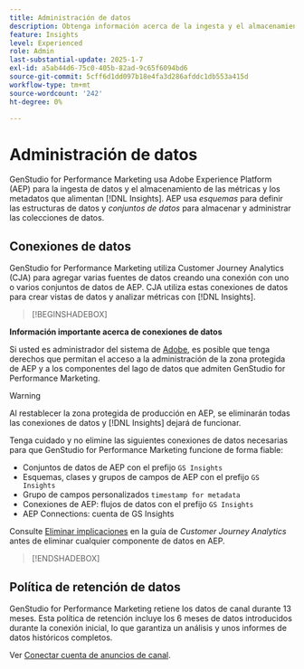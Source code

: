 ```yaml
---
title: Administración de datos
description: Obtenga información acerca de la ingesta y el almacenamiento de datos para  [!DNL Insights] en GenStudio for Performance Marketing.
feature: Insights
level: Experienced
role: Admin
last-substantial-update: 2025-1-7
exl-id: a5ab44d6-75c0-405b-82ad-9c65f6094bd6
source-git-commit: 5cff6d1dd097b18e4fa3d286afddc1db553a415d
workflow-type: tm+mt
source-wordcount: '242'
ht-degree: 0%

---
```


# Administración de datos

GenStudio for Performance Marketing usa Adobe Experience Platform (AEP) para la ingesta de datos y el almacenamiento de las métricas y los metadatos que alimentan [!DNL Insights]. AEP usa _esquemas_ para definir las estructuras de datos y _conjuntos de datos_ para almacenar y administrar las colecciones de datos.

## Conexiones de datos

GenStudio for Performance Marketing utiliza Customer Journey Analytics (CJA) para agregar varias fuentes de datos creando una conexión con uno o varios conjuntos de datos de AEP. CJA utiliza estas conexiones de datos para crear vistas de datos y analizar métricas con [!DNL Insights].

>[!BEGINSHADEBOX]

**Información importante acerca de conexiones de datos**

Si usted es administrador del sistema de [Adobe](/help/user-guide/user-roles.md#adobe-system-administrator-vs-genstudio-system-manager), es posible que tenga derechos que permitan el acceso a la administración de la zona protegida de AEP y a los componentes del lago de datos que admiten GenStudio for Performance Marketing.

>[!WARNING]
>
>Al restablecer la zona protegida de producción en AEP, se eliminarán todas las conexiones de datos y [!DNL Insights] dejará de funcionar.

Tenga cuidado y no elimine las siguientes conexiones de datos necesarias para que GenStudio for Performance Marketing funcione de forma fiable:

- Conjuntos de datos de AEP con el prefijo `GS Insights`
- Esquemas, clases y grupos de campos de AEP con el prefijo `GS Insights`
- Grupo de campos personalizados `timestamp for metadata`
- Conexiones de AEP: flujos de datos con el prefijo `GS Insights`
- AEP Connections: cuenta de GS Insights

Consulte [Eliminar implicaciones](https://experienceleague.adobe.com/en/docs/analytics-platform/using/technotes/deletion) en la guía de _Customer Journey Analytics_ antes de eliminar cualquier componente de datos en AEP.

>[!ENDSHADEBOX]

## Política de retención de datos

GenStudio for Performance Marketing retiene los datos de canal durante 13 meses. Esta política de retención incluye los 6 meses de datos introducidos durante la conexión inicial, lo que garantiza un análisis y unos informes de datos históricos completos.

Ver [Conectar cuenta de anuncios de canal](/help/user-guide/insights/connect-channel.md).
